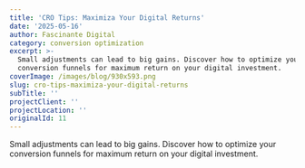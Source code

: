 ```yaml
---
title: 'CRO Tips: Maximiza Your Digital Returns'
date: '2025-05-16'
author: Fascinante Digital
category: conversion optimization
excerpt: >-
  Small adjustments can lead to big gains. Discover how to optimize your
  conversion funnels for maximum return on your digital investment.
coverImage: /images/blog/930x593.png
slug: cro-tips-maximiza-your-digital-returns
subTitle: ''
projectClient: ''
projectLocation: ''
originalId: 11
---
```


Small adjustments can lead to big gains. Discover how to optimize your conversion funnels for maximum return on your digital investment.
